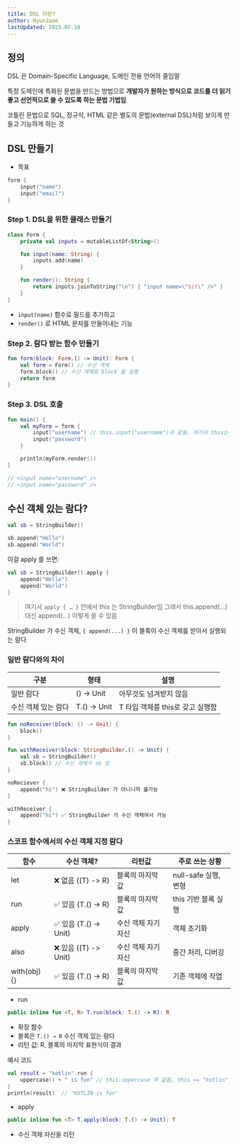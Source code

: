```yaml
---
title: DSL 이란?
author: HyunJaae
lastUpdated: 2025.07.18
---
```


<PostHeader 
  :title="$frontmatter.title"
  :author="$frontmatter.author"
  :lastUpdated="$frontmatter.lastUpdated"
/>

## 정의

DSL 은 Domain-Specific Language, 도메인 전용 언어의 줄임말

특정 도메인에 특화된 문법을 만드는 방법으로 **개발자가 원하는 방식으로 코드를 더 읽기 좋고 선언적으로 쓸 수 있도록 하는 문법 기법임**

코틀린 문법으로 SQL, 정규식, HTML 같은 별도의 문법(external DSL)처럼 보이게 만들고 기능하게 하는 것

## DSL 만들기

- 목표

```kotlin
form {
	input("name")
	input("email")
}
```

### Step 1. DSL을 위한 클래스 만들기

```kotlin
class Form {
	private val inputs = mutableListOf<String>()

	fun input(name: String) {
		inputs.add(name)
	}

	fun render(): String {
		return inputs.joinToString("\n") { "input name=\"$it\" />" }
	}
}
```

- `input(name)` 함수로 필드를 추가하고
- `render()` 로 HTML 문자를 만들어내는 기능

### Step 2. 람다 받는 함수 만들기

```kotlin
fun form(block: Form.() -> Unit): Form {
	val form = Form() // 수신 객체
	form.block() // 수신 객체로 block 을 실행
	return form
}
```

### Step 3. DSL 호출

```kotlin
fun main() {
	val myForm = form {
		input("username") // this.input("username")과 같음. 여기서 this는 수신 객체인 Form
		input("password")
	}

	println(myForm.render())
}

// <input name="username" />
// <input name="password" />
```

## 수신 객체 있는 람다?

```kotlin
val sb = StringBuilder()

sb.append("Hello")
sb.append("World")
```

이걸 apply 를 쓰면:

```kotlin
val sb = StringBuilder().apply {
	append("Hello")
	append("World")
}
```

> 여기서 `apply { … }` 안에서 this 는 StringBuilder임
> 그래서 this.append(…) 대신 append(…) 이렇게 쓸 수 있음

StringBuilder 가 수신 객체, `{ append(...) }` 이 블록이 수신 객체를 받아서 실행되는 람다

### 일반 람다와의 차이

| 구분                | 형태        | 설명                             |
| ------------------- | ----------- | -------------------------------- |
| 일반 람다           | () → Unit   | 아무것도 넘겨받지 않음           |
| 수신 객체 있는 람다 | T.() → Unit | T 타입 객체를 this로 갖고 실행함 |

```kotlin
fun noReceiver(block: () -> Unit) {
	block()
}

fun withReceiver(block: StringBuilder.() -> Unit) {
	val sb = StringBuilder()
	sb.block() // 수신 객체가 sb 임
}

noReciever {
	append("hi") ❌ StringBuilder 가 아니니까 불가능
}

withReceiver {
	append("hi") ✅ StringBuilder 가 수신 객체여서 가능
}
```

### 스코프 함수에서의 수신 객체 지정 람다

| **함수**     | **수신 객체?**         | **리턴값**          | **주로 쓰는 상황**   |
| ------------ | ---------------------- | ------------------- | -------------------- |
| let          | ❌ 없음 ((T) -> R)     | 블록의 마지막 값    | null-safe 실행, 변형 |
| run          | ✅ 있음 (T.() -> R)    | 블록의 마지막 값    | this 기반 블록 실행  |
| apply        | ✅ 있음 (T.() -> Unit) | 수신 객체 자기 자신 | 객체 초기화          |
| also         | ❌ 있음 ((T) -> Unit)  | 수신 객체 자기 자신 | 중간 처리, 디버깅    |
| with(obj) {} | ✅ 있음 (T.() -> R)    | 블록의 마지막 값    | 기존 객체에 작업     |

- run

```kotlin
public inline fun <T, R> T.run(block: T.() -> R): R
```

- 확장 함수
- 블록은 `T.() → R` 수신 객체 있는 람다
- 리턴 값: R, 블록의 마지막 표현식이 결과

예시 코드

```kotlin
val result = "kotlin".run {
    uppercase() + " is fun" // this.uppercase 와 같음, this == "kotlin"
}
println(result)  // "KOTLIN is fun"
```

- apply

```kotlin
public inline fun <T> T.apply(block: T.() -> Unit): T
```

- 수신 객체 자신을 리턴
